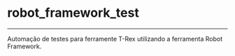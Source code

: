 # robot_framework_test
-----------------------------------
Automação de testes para ferramente T-Rex utilizando a ferramenta Robot Framework.
